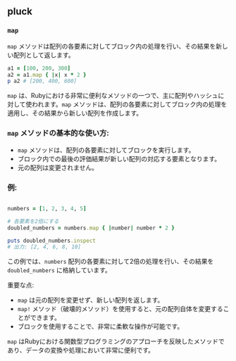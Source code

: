 ## pluck

### `map`

`map` メソッドは配列の各要素に対してブロック内の処理を行い、その結果を新しい配列として返します。

```ruby
a1 = [100, 200, 300]
a2 = a1.map { |x| x * 2 }
p a2 # [200, 400, 600]

```

`map` は、Rubyにおける非常に便利なメソッドの一つで、主に配列やハッシュに対して使われます。`map` メソッドは、配列の各要素に対してブロック内の処理を適用し、その結果から新しい配列を作成します。

### `map` メソッドの基本的な使い方:

- `map` メソッドは、配列の各要素に対してブロックを実行します。
- ブロック内での最後の評価結果が新しい配列の対応する要素となります。
- 元の配列は変更されません。

### 例:

```ruby

numbers = [1, 2, 3, 4, 5]

# 各要素を2倍にする
doubled_numbers = numbers.map { |number| number * 2 }

puts doubled_numbers.inspect
# 出力: [2, 4, 6, 8, 10]

```

この例では、`numbers` 配列の各要素に対して2倍の処理を行い、その結果を `doubled_numbers` に格納しています。

重要な点:

- `map` は元の配列を変更せず、新しい配列を返します。
- `map!` メソッド（破壊的メソッド）を使用すると、元の配列自体を変更することができます。
- ブロックを使用することで、非常に柔軟な操作が可能です。

`map` はRubyにおける関数型プログラミングのアプローチを反映したメソッドであり、データの変換や処理において非常に便利です。